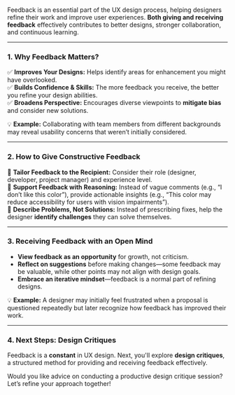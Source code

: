 ### 

Feedback is an essential part of the UX design process, helping designers refine their work and improve user experiences. **Both giving and receiving feedback** effectively contributes to better designs, stronger collaboration, and continuous learning.

---

### **1. Why Feedback Matters?**
✅ **Improves Your Designs:** Helps identify areas for enhancement you might have overlooked.  
✅ **Builds Confidence & Skills:** The more feedback you receive, the better you refine your design abilities.  
✅ **Broadens Perspective:** Encourages diverse viewpoints to **mitigate bias** and consider new solutions.  

💡 **Example:** Collaborating with team members from different backgrounds may reveal usability concerns that weren’t initially considered.

---

### **2. How to Give Constructive Feedback**
🔹 **Tailor Feedback to the Recipient:** Consider their role (designer, developer, project manager) and experience level.  
🔹 **Support Feedback with Reasoning:** Instead of vague comments (e.g., “I don’t like this color”), provide actionable insights (e.g., “This color may reduce accessibility for users with vision impairments”).  
🔹 **Describe Problems, Not Solutions:** Instead of prescribing fixes, help the designer **identify challenges** they can solve themselves.  

---

### **3. Receiving Feedback with an Open Mind**
- **View feedback as an opportunity** for growth, not criticism.  
- **Reflect on suggestions** before making changes—some feedback may be valuable, while other points may not align with design goals.  
- **Embrace an iterative mindset**—feedback is a normal part of refining designs.  

💡 **Example:** A designer may initially feel frustrated when a proposal is questioned repeatedly but later recognize how feedback has improved their work.

---

### **4. Next Steps: Design Critiques**
Feedback is a **constant** in UX design. Next, you'll explore **design critiques**, a structured method for providing and receiving feedback effectively.

Would you like advice on conducting a productive design critique session? Let’s refine your approach together!